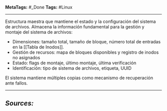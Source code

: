 **MetaTags:** #_Done 
**Tags:** #Linux 
- - -
Estructura maestra que mantiene el estado y la configuración del sistema de archivos. Almacena la información fundamental para la gestión y montaje del sistema de archivos:
- Dimensiones: tamaño total, tamaño de bloque, número total de entradas en la [[Tabla de Inodos]].
- Gestión de recursos: mapa de bloques disponibles y registro de inodos no asignados
- Estado: flags de montaje, último montaje, última verificación
- Identificación: tipo de sistema de archivos, etiqueta, UUID

El sistema mantiene múltiples copias como mecanismo de recuperación ante fallos.

- - - 
## ***Sources:***
